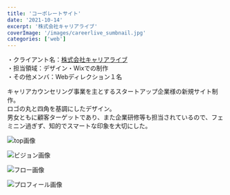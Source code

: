 ```yaml
---
title: 'コーポレートサイト'
date: '2021-10-14'
excerpt: '株式会社キャリアライブ'
coverImage: '/images/careerlive_sumbnail.jpg'
categories: ['web']
---
```


・クライアント名：[株式会社キャリアライブ](https://www.careerlive.co.jp)  
・担当領域：デザイン・Wixでの制作  
・その他メンバ：Webディレクション１名 

キャリアカウンセリング事業を主とするスタートアップ企業様の新規サイト制作。  
ロゴの丸と四角を基調にしたデザイン。  
男女ともに顧客ターゲットであり、また企業研修等も担当されているので、フェミニン過ぎず、知的でスマートな印象を大切にした。

![top画像](/images/careerlive_top.jpg)

![ビジョン画像](/images/careerlive_about.png)

![フロー画像](/images/careerlive_flow.png)

![プロフィール画像](/images/careerlive_profile.png)
